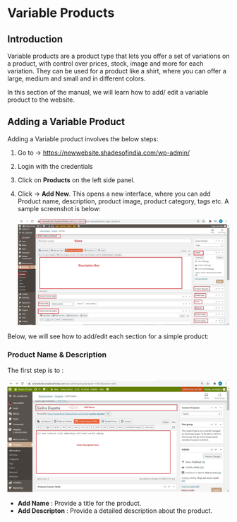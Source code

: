 #   **Variable Products**

##  **Introduction**

Variable products are a product type that lets you offer a set of variations on a product, with control over prices, stock, image and more for each variation. They can be used for a product like a shirt, where you can offer a large, medium and small and in different colors.

In this section of the manual, we will learn how to add/ edit a variable product to the website.

##  **Adding a Variable Product**

Adding a Variable product involves the below steps:

1.  Go to -> https://newwebsite.shadesofindia.com/wp-admin/
2.  Login with the credentials
3.  Click on **Products** on the left side panel.
4.  Click -> **Add New**. This opens a new interface, where you can add Product name, description, product image, product category, tags etc. A sample screenshot is below:

    ![add new](Images\Simple-Products\addnewprod.jpg)

Below, we will see how to add/edit each section for a simple product:

### **Product Name & Description**

The first step is to :

![add name](Images\Simple-Products\addname.jpg)

*   **Add Name** : Provide a title for the product.
*   **Add Descripton** : Provide a detailed description about the product. 

    

